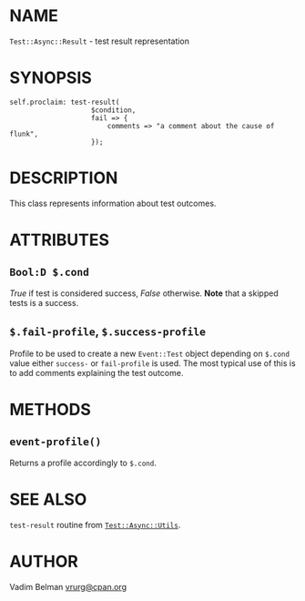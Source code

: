 NAME
====



`Test::Async::Result` - test result representation

SYNOPSIS
========



    self.proclaim: test-result(
                        $condition, 
                        fail => {
                            comments => "a comment about the cause of flunk",
                        });

DESCRIPTION
===========



This class represents information about test outcomes.

ATTRIBUTES
==========



`Bool:D $.cond`
---------------

*True* if test is considered success, *False* otherwise. **Note** that a skipped tests is a success.

`$.fail-profile`, `$.success-profile`
-------------------------------------

Profile to be used to create a new `Event::Test` object depending on `$.cond` value either `success-` or `fail-profile` is used. The most typical use of this is to add comments explaining the test outcome.

METHODS
=======



`event-profile()`
-----------------

Returns a profile accordingly to `$.cond`.

SEE ALSO
========

`test-result` routine from [`Test::Async::Utils`](https://github.com/vrurg/raku-Test-Async/blob/v0.0.8/docs/md/Test/Async/Utils.md).

AUTHOR
======

Vadim Belman <vrurg@cpan.org>


